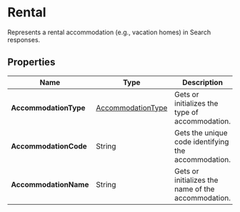 # Rental

Represents a rental accommodation (e.g., vacation homes) in Search responses.

## Properties

| Name | Type | Description |
|------|------|-------------|
| **AccommodationType** | [AccommodationType](/docs/apis/for-sellers/connectors-pull-developers-api/API_Reference/accommodationtype) | Gets or initializes the type of accommodation. |
| **AccommodationCode** | String | Gets the unique code identifying the accommodation. |
| **AccommodationName** | String | Gets or initializes the name of the accommodation. |
